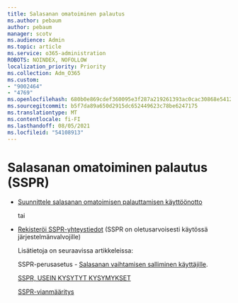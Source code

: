 ```yaml
---
title: Salasanan omatoiminen palautus
ms.author: pebaum
author: pebaum
manager: scotv
ms.audience: Admin
ms.topic: article
ms.service: o365-administration
ROBOTS: NOINDEX, NOFOLLOW
localization_priority: Priority
ms.collection: Adm_O365
ms.custom:
- "9002464"
- "4769"
ms.openlocfilehash: 680b0e869cdef360095e3f287a219261393ac0cac30868e541219de3485f0921
ms.sourcegitcommit: b5f7da89a650d2915dc652449623c78be6247175
ms.translationtype: MT
ms.contentlocale: fi-FI
ms.lasthandoff: 08/05/2021
ms.locfileid: "54108913"
---
```

# <a name="self-service-password-reset-sspr"></a>Salasanan omatoiminen palautus (SSPR)

- [Suunnittele salasanan omatoimisen palauttamisen käyttöönotto](https://go.microsoft.com/fwlink/?linkid=2142944)  

    tai
- [Rekisteröi SSPR-yhteystiedot](https://mysignins.microsoft.com/security-info) (SSPR on oletusarvoisesti käytössä järjestelmänvalvojille)

    Lisätietoja on seuraavissa artikkeleissa:

    SSPR-perusasetus - [Salasanan vaihtamisen salliminen käyttäjille](/microsoft-365/admin/add-users/let-users-reset-passwords).

    [SSPR, USEIN KYSYTYT KYSYMYKSET](/azure/active-directory/authentication/active-directory-passwords-faq)

    [SSPR-vianmääritys](/azure/active-directory/authentication/active-directory-passwords-troubleshoot)
